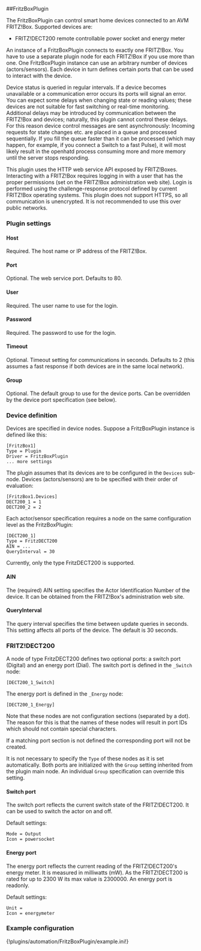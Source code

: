 ##FritzBoxPlugin

The FritzBoxPlugin can control smart home devices connected to an AVM FRITZ!Box. Supported devices are:

- FRITZ!DECT200 remote controllable power socket and energy meter

An instance of a FritzBoxPlugin connects to exactly one FRITZ!Box. You have to use a separate plugin node for each FRITZ!Box if you use more than one. One FritzBoxPlugin instance can use an arbitrary number of devices (actors/sensors). Each device in turn defines certain ports that can be used to interact with the device.

Device status is queried in regular intervals. If a device becomes unavailable or a communication error occurs its ports will signal an error. You can expect some delays when changing state or reading values; these devices are not suitable for fast switching or real-time monitoring. Additional delays may be introduced by communication between the FRITZ!Box and devices; naturally, this plugin cannot control these delays. For this reason device control messages are sent asynchronously: Incoming requests for state changes etc. are placed in a queue and processed sequentially. If you fill the queue faster than it can be processed (which may happen, for example, if you connect a Switch to a fast Pulse), it will most likely result in the openhatd process consuming more and more memory until the server stops responding. 

This plugin uses the HTTP web service API exposed by FRITZ!Boxes. Interacting with a FRITZ!Box requires logging in with a user that has the proper permissions (set on the FRITZ!Box administration web site). Login is performed using the challenge-response protocol defined by current FRITZ!Box operating systems. This plugin does not support HTTPS, so all communication is unencrypted. It is not recommended to use this over public networks.

### Plugin settings

#### Host  
Required. The host name or IP address of the FRITZ!Box.

#### Port
Optional. The web service port. Defaults to 80.

#### User
Required. The user name  to use for the login.

#### Password
Required. The password to use for the login.

#### Timeout
Optional. Timeout setting for communications in seconds. Defaults to 2 (this assumes a fast response if both devices are in the same local network).

#### Group
Optional. The default group to use for the device ports. Can be overridden by the device port specification (see below).

### Device definition

Devices are specified in device nodes. Suppose a FritzBoxPlugin instance is defined like this:

	[FritzBox1]
	Type = Plugin
	Driver = FritzBoxPlugin
	... more settings

The plugin assumes that its devices are to be configured in the `Devices` sub-node. Devices (actors/sensors) are to be specified with their order of evaluation:

	[FritzBox1.Devices]
	DECT200_1 = 1
	DECT200_2 = 2

Each actor/sensor specification requires a node on the same configuration level as the FritzBoxPlugin:

	[DECT200_1]
	Type = FritzDECT200
	AIN = ... 
	QueryInterval = 30

Currently, only the type FritzDECT200 is supported.

#### AIN

The (required) AIN setting specifies the Actor Identification Number of the device. It can be obtained from the FRITZ!Box's administration web site.

#### QueryInterval

The query interval specifies the time between update queries in seconds. This setting affects all ports of the device. The default is 30 seconds.

### FRITZ!DECT200 

A node of type FritzDECT200 defines two optional ports: a switch port (Digital) and an energy port (Dial). The switch port is defined in the `_Switch` node:

	[DECT200_1_Switch]
 
The energy port is defined in the `_Energy` node:

	[DECT200_1_Energy]  

Note that these nodes are not configuration sections (separated by a dot). The reason for this is that the names of these nodes will result in port IDs which should not contain special characters.

If a matching port section is not defined the corresponding port will not be created.

It is not necessary to specify the `Type` of these nodes as it is set automatically. Both ports are initialized with the `Group` setting inherited from the plugin main node. An individual `Group` specification can override this setting.

#### Switch port
The switch port reflects the current switch state of the FRITZ!DECT200. It can be used to switch the actor on and off.

Default settings:

	Mode = Output
	Icon = powersocket
	
#### Energy port
The energy port reflects the current reading of the FRITZ!DECT200's energy meter. It is measured in milliwatts (mW). As the FRITZ!DECT200 is rated for up to 2300 W its max value is 2300000. An energy port is readonly.

Default settings:

	Unit = 
	Icon = energymeter


### Example configuration

{!plugins/automation/FritzBoxPlugin/example.ini!}
